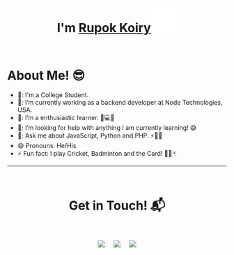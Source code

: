 <h1 align="center">I'm <a href="https://github.com/Rupok-Koiry">Rupok Koiry<a><img src="https://github.com/Kathryn-Jie/Kathryn-Jie/blob/main/wave.gif" width="60px"/></h1>
<Br>
<h1>About Me! 😎</h1>

- 🏫: I'm a College Student.
- 🔭: I’m currently working as a backend developer at Node Technologies, USA.
- 🌱: I’m a enthusiastic learner. 🧠💻🤖
- 🤔: I’m looking for help with anything I am currently learning! 😅
- 💬: Ask me about JavaScript, Python and PHP. ⚡🐍🐘
- 😄 Pronouns: He/His
- ⚡ Fun fact: I play Cricket, Badminton and the Card! 🏏🎾🃏

<hr>
<Br>
<h1 align="center">Get in Touch! 📬</h1>
<Br>
<p align="center">
<a href="https://www.linkedin.com/in/rupok-koiry" target="blank"><img align="center" src="https://img.shields.io/badge/Rupok-0077B5?style=for-the-badge&logo=linkedin&logoColor=white" /></a> &nbsp;&nbsp;&nbsp;  <a href="mailto:koiry.rupok@gmail.com" target="blank"><img align="center" src="https://img.shields.io/badge/koiry.rupok@gmail.com-D14836?style=for-the-badge&logo=gmail&logoColor=white" /></a>    &nbsp;&nbsp;&nbsp;       <a href="https://www.github.com/Rupok-Koiry" target="blank"><img align="center" src="https://img.shields.io/badge/Rupok-100000?style=for-the-badge&logo=github&logoColor=white" /></a>
</p>
